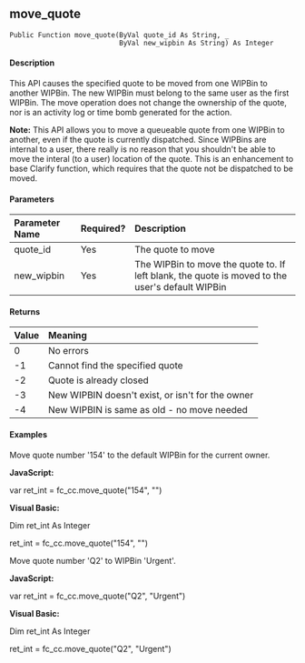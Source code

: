 **move_quote**
---

```
Public Function move_quote(ByVal quote_id As String, _
                           ByVal new_wipbin As String) As Integer
```

#### Description

This API causes the specified quote to be moved from one WIPBin to another WIPBin. The new WIPBin must belong to the same user as the first WIPBin. The move operation does not change the ownership of the quote, nor is an activity log or time bomb generated for the action.

**Note:** This API allows you to move a queueable quote from one WIPBin to another, even if the quote is currently dispatched. Since WIPBins are internal to a user, there really is no reason that you shouldn't be able to move the interal (to a user) location of the quote. This is an enhancement to base Clarify function, which requires that the quote not be dispatched to be moved.

#### Parameters

| Parameter Name | Required? | Description |
|:--- |:--- |:--- |
| quote_id | Yes | The quote to move |
| new_wipbin | Yes | The WIPBin to move the quote to. If left blank, the quote is moved to the user's default WIPBin |

#### Returns

| Value | Meaning |
|:--- |:--- |
| 0 | No errors |
| -1 | Cannot find the specified quote |
| -2 | Quote is already closed |
| -3 | New WIPBIN doesn't exist, or isn't for the owner |
| -4 | New WIPBIN is same as old - no move needed |

#### Examples

Move quote number '154' to the default WIPBin for the current owner.

**JavaScript:**

var ret_int = fc_cc.move_quote("154", "")

**Visual Basic:**

Dim ret_int As Integer

ret_int = fc_cc.move_quote("154", "")

 Move quote number 'Q2' to WIPBin 'Urgent'.

**JavaScript:**

var ret_int = fc_cc.move_quote("Q2", "Urgent")

**Visual Basic:**

Dim ret_int As Integer

ret_int = fc_cc.move_quote("Q2", "Urgent")